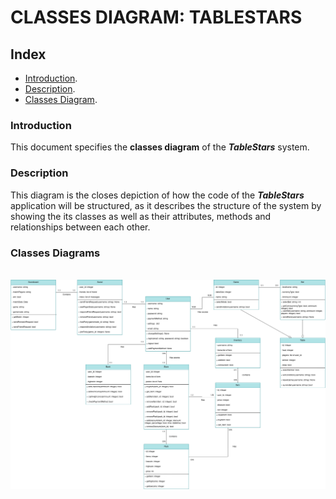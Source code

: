 <div aling="justify">

# CLASSES DIAGRAM: TABLESTARS

## Index
  - [Introduction](#introduction).
  - [Description](#description).
  - [Classes Diagram](#classes-diagram).

### Introduction
This document specifies the __classes diagram__ of the _**TableStars**_ system.

### Description
This diagram is the closes depiction of how the code of the _**TableStars**_ application will be structured, as it describes the structure of the system by showing the its classes as well as their attributes, methods and relationships between each other.
  
### Classes Diagrams

 <div align="center">
  </br>
  <img src="https://github.com/samugd17/proyecto-ets/blob/develop/doc/img/Tablestars_Classes.png"/>
  </br>
 </div>

</div>
